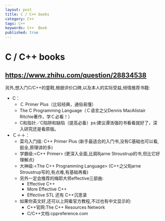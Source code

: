 ```yaml
---
layout: post
title: C / C++ books
category: C++
tags: C++
keywords: C++  Book
published: true
---
```


# C / C++ books

## <https://www.zhihu.com/question/28834538>

另外,想入门C/C++的童鞋,根据评价口碑,以及本人的实际受益,倾情推荐书籍:
* C：
    * Ｃ Primer Plus（比较经典，通俗易懂）
    * The C Programming Language（Ｃ语言之父Dennis MacAlistair Ritchie著作，学Ｃ必看！）
    * C和指针／C陷阱和缺陷（提高必备）ps:建议谭浩强的书看看就好了，深入研究还是看原版。
* Ｃ＋＋：
    * 菜鸟入门级: C++ Primer Plus (新手最适合的入门书,没有C基础也可以看,挺全,原理讲的多)
    * 学霸级:<C++ Primer> (更深入全面,比肩Bjarne Stroustrup的书,但比它好理解点)
    * 大神级:<The C++ Programming Language> (C++之父Bjarne Stroustrup写的,有点难,有基础再看)
    * 另外一定会推荐的梅耶大师effective三部曲:
        * Effective C++ 
        * More Effective C++
        * Effective STL 还有 C++沉思录
    * 如果你英文好,还可以上网看官方教程,不过也有中文显示的:
        * C++官网:The C++ Resources Network
        * C/C++文档:cppreference.com